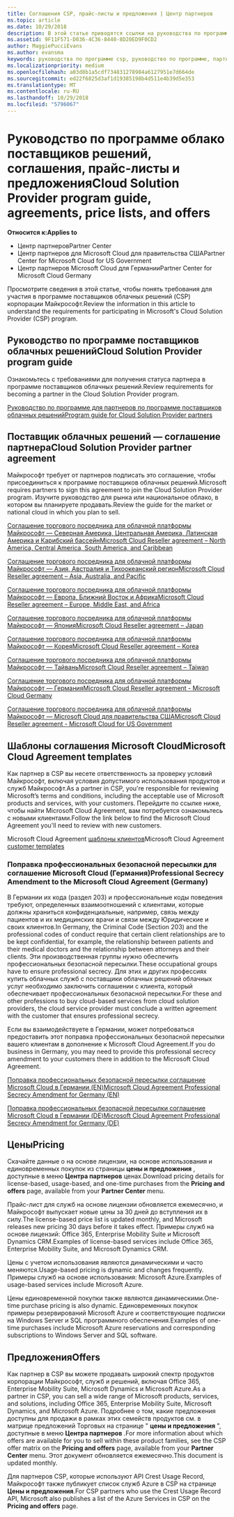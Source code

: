 ```yaml
---
title: Соглашения CSP, прайс-листы и предложения | Центр партнеров
ms.topic: article
ms.date: 10/29/2018
description: В этой статье приводятся ссылки на руководства по программе поставщиков облачных решений, соглашения партнеров, соглашения клиентов, прайс-листы и предложения.
ms.assetid: 9F11F571-D036-4C36-8440-8D20ED9F0CD2
author: MaggiePucciEvans
ms.author: evansma
keywords: руководства по программе csp, руководство по программе, партнерские соглашения, соглашение с клиентом, прейскуранты, предложения
ms.localizationpriority: medium
ms.openlocfilehash: a03d8b1a5cdf734831278984a6127951e7d664de
ms.sourcegitcommit: ed22f6825d3af1d19385198b4d511e4b39d5e353
ms.translationtype: MT
ms.contentlocale: ru-RU
ms.lasthandoff: 10/29/2018
ms.locfileid: "5796067"
---
```

# <a name="cloud-solution-provider-program-guide-agreements-price-lists-and-offers"></a><span data-ttu-id="44523-104">Руководство по программе облако поставщиков решений, соглашения, прайс-листы и предложения</span><span class="sxs-lookup"><span data-stu-id="44523-104">Cloud Solution Provider program guide, agreements, price lists, and offers</span></span>

**<span data-ttu-id="44523-105">Относится к:</span><span class="sxs-lookup"><span data-stu-id="44523-105">Applies to</span></span>**

-  <span data-ttu-id="44523-106">Центр партнеров</span><span class="sxs-lookup"><span data-stu-id="44523-106">Partner Center</span></span>
-  <span data-ttu-id="44523-107">Центр партнеров для Microsoft Cloud для правительства США</span><span class="sxs-lookup"><span data-stu-id="44523-107">Partner Center for Microsoft Cloud for US Government</span></span>
-  <span data-ttu-id="44523-108">Центр партнеров Microsoft Cloud для Германии</span><span class="sxs-lookup"><span data-stu-id="44523-108">Partner Center for Microsoft Cloud Germany</span></span>


<span data-ttu-id="44523-109">Просмотрите сведения в этой статье, чтобы понять требования для участия в программе поставщиков облачных решений (CSP) корпорации Майкрософт.</span><span class="sxs-lookup"><span data-stu-id="44523-109">Review the information in this article to understand the requirements for participating in Microsoft's Cloud Solution Provider (CSP) program.</span></span> 

## <a name="cloud-solution-provider-program-guide"></a><span data-ttu-id="44523-110">Руководство по программе поставщиков облачных решений</span><span class="sxs-lookup"><span data-stu-id="44523-110">Cloud Solution Provider program guide</span></span>


<span data-ttu-id="44523-111">Ознакомьтесь с требованиями для получения статуса партнера в программе поставщиков облачных решений.</span><span class="sxs-lookup"><span data-stu-id="44523-111">Review requirements for becoming a partner in the Cloud Solution Provider program.</span></span>

[<span data-ttu-id="44523-112">Руководство по программе для партнеров по программе поставщиков облачных решений</span><span class="sxs-lookup"><span data-stu-id="44523-112">Program guide for Cloud Solution Provider partners</span></span>](http://go.microsoft.com/fwlink/p/?LinkId=617100)

## <a name="cloud-solution-provider-partner-agreement"></a><span data-ttu-id="44523-113">Поставщик облачных решений — соглашение партнера</span><span class="sxs-lookup"><span data-stu-id="44523-113">Cloud Solution Provider partner agreement</span></span>

<span data-ttu-id="44523-114">Майкрософт требует от партнеров подписать это соглашение, чтобы присоединиться к программе поставщиков облачных решений.</span><span class="sxs-lookup"><span data-stu-id="44523-114">Microsoft requires partners to sign this agreement to join the Cloud Solution Provider program.</span></span> <span data-ttu-id="44523-115">Изучите руководство для рынка или национальное облако, в котором вы планируете продавать.</span><span class="sxs-lookup"><span data-stu-id="44523-115">Review the guide for the market or national cloud in which you plan to sell.</span></span>

[<span data-ttu-id="44523-116">Соглашение торгового посредника для облачной платформы Майкрософт — Северная Америка, Центральная Америка, Латинская Америка и Карибский бассейн</span><span class="sxs-lookup"><span data-stu-id="44523-116">Microsoft Cloud Reseller agreement – North America, Central America, South America, and Caribbean</span></span>](http://download.microsoft.com/download/2/C/8/2C8CAC17-FCE7-4F51-9556-4D77C7022DF5/MCRA2018_AOC_ENG_Sep2018_CR.pdf)

[<span data-ttu-id="44523-117">Соглашение торгового посредника для облачной платформы Майкрософт — Азия, Австралия и Тихоокеанский регион</span><span class="sxs-lookup"><span data-stu-id="44523-117">Microsoft Cloud Reseller agreement – Asia, Australia, and Pacific</span></span>](http://download.microsoft.com/download/2/C/8/2C8CAC17-FCE7-4F51-9556-4D77C7022DF5/MCRA2018_APOC_ENG_Sep2018_CR.pdf)

[<span data-ttu-id="44523-118">Соглашение торгового посредника для облачной платформы Майкрософт — Европа, Ближний Восток и Африка</span><span class="sxs-lookup"><span data-stu-id="44523-118">Microsoft Cloud Reseller agreement – Europe, Middle East, and Africa</span></span>](http://download.microsoft.com/download/2/C/8/2C8CAC17-FCE7-4F51-9556-4D77C7022DF5/MCRA2018_EOC_ENG_Sep2018_CR.pdf)

[<span data-ttu-id="44523-119">Соглашение торгового посредника для облачной платформы Майкрософт — Япония</span><span class="sxs-lookup"><span data-stu-id="44523-119">Microsoft Cloud Reseller agreement – Japan</span></span>](http://download.microsoft.com/download/2/C/8/2C8CAC17-FCE7-4F51-9556-4D77C7022DF5/MCRA2018_JPN_ENG_Sep2018_CR.pdf)

[<span data-ttu-id="44523-120">Соглашение торгового посредника для облачной платформы Майкрософт — Корея</span><span class="sxs-lookup"><span data-stu-id="44523-120">Microsoft Cloud Reseller agreement – Korea</span></span>](http://download.microsoft.com/download/2/C/8/2C8CAC17-FCE7-4F51-9556-4D77C7022DF5/MCRA2018_KOR_ENG_Sep2018_CR.pdf)

[<span data-ttu-id="44523-121">Соглашение торгового посредника для облачной платформы Майкрософт — Тайвань</span><span class="sxs-lookup"><span data-stu-id="44523-121">Microsoft Cloud Reseller agreement – Taiwan</span></span>](http://download.microsoft.com/download/2/C/8/2C8CAC17-FCE7-4F51-9556-4D77C7022DF5/MCRA2018_TAI_ENG_Sep2018_CR.pdf)

[<span data-ttu-id="44523-122">Соглашение торгового посредника для облачной платформы Майкрософт — Германия</span><span class="sxs-lookup"><span data-stu-id="44523-122">Microsoft Cloud Reseller agreement - Microsoft Cloud Germany</span></span>](http://download.microsoft.com/download/2/C/8/2C8CAC17-FCE7-4F51-9556-4D77C7022DF5/MCRA2018_EOC_GER_ENG_Sep2018_GermanCloud_CR.pdf)

[<span data-ttu-id="44523-123">Соглашение торгового посредника для облачной платформы Майкрософт — Microsoft Cloud для правительства США</span><span class="sxs-lookup"><span data-stu-id="44523-123">Microsoft Cloud Reseller agreement - Microsoft Cloud for US Government</span></span>](http://download.microsoft.com/download/2/C/8/2C8CAC17-FCE7-4F51-9556-4D77C7022DF5/MCRA2018_AOC_USGCC_ENG_Sep2018_CR.pdf)


## <a name="microsoft-cloud-agreement-templates"></a><span data-ttu-id="44523-124">Шаблоны соглашения Microsoft Cloud</span><span class="sxs-lookup"><span data-stu-id="44523-124">Microsoft Cloud Agreement templates</span></span>

<span data-ttu-id="44523-125">Как партнер в CSP вы несете ответственность за проверку условий Майкрософт, включая условия допустимого использования продуктов и служб Майкрософт.</span><span class="sxs-lookup"><span data-stu-id="44523-125">As a partner in CSP, you're responsible for reviewing Microsoft’s terms and conditions, including the acceptable use of Microsoft products and services, with your customers.</span></span> <span data-ttu-id="44523-126">Перейдите по ссылке ниже, чтобы найти Microsoft Cloud Agreement, вам потребуется ознакомьтесь с новыми клиентами.</span><span class="sxs-lookup"><span data-stu-id="44523-126">Follow the link below to find the Microsoft Cloud Agreement you'll need to review with new customers.</span></span> 

<span data-ttu-id="44523-127">Microsoft Cloud Agreement [шаблоны клиентов](agreements.md)</span><span class="sxs-lookup"><span data-stu-id="44523-127">Microsoft Cloud Agreement [customer templates](agreements.md)</span></span>

### <a name="professional-secrecy-amendment-to-the-microsoft-cloud-agreement-germany"></a><span data-ttu-id="44523-128">Поправка профессиональных безопасной пересылки для соглашение Microsoft Cloud (Германия)</span><span class="sxs-lookup"><span data-stu-id="44523-128">Professional Secrecy Amendment to the Microsoft Cloud Agreement (Germany)</span></span>

<span data-ttu-id="44523-129">В Германии их кода (раздел 203) и профессиональные коды поведения требуют, определенных взаимоотношений с клиентами, которые должны храниться конфиденциальные, например, связь между пациентов и их медицинских врачи и связи между Юридические и своих клиентов.</span><span class="sxs-lookup"><span data-stu-id="44523-129">In Germany, the Criminal Code (Section 203) and the professional codes of conduct require that certain client relationships are to be kept confidential, for example, the relationship between patients and their medical doctors and the relationship between attorneys and their clients.</span></span> <span data-ttu-id="44523-130">Эти производственная группы нужно обеспечить профессиональных безопасной пересылки.</span><span class="sxs-lookup"><span data-stu-id="44523-130">These occupational groups have to ensure professional secrecy.</span></span> <span data-ttu-id="44523-131">Для этих и других профессиях купить облачных служб с поставщики облачных решений облачных услуг необходимо заключить соглашении с клиента, который обеспечивает профессиональных безопасной пересылки.</span><span class="sxs-lookup"><span data-stu-id="44523-131">For these and other professions to buy cloud-based services from cloud solution providers, the cloud service provider must conclude a written agreement with the customer that ensures professional secrecy.</span></span> 

<span data-ttu-id="44523-132">Если вы взаимодействуете в Германии, может потребоваться предоставить этот поправка профессиональных безопасной пересылки вашего клиентам в дополнение к Microsoft Cloud Agreement.</span><span class="sxs-lookup"><span data-stu-id="44523-132">If you do business in Germany, you may need to provide this professional secrecy amendment to your customers there in addition to the Microsoft Cloud Agreement.</span></span>

[<span data-ttu-id="44523-133">Поправка профессиональных безопасной пересылки соглашение Microsoft Cloud в Германии (EN)</span><span class="sxs-lookup"><span data-stu-id="44523-133">Microsoft Cloud Agreement Professional Secrecy Amendment for Germany (EN)</span></span>](https://go.microsoft.com/fwlink/?linkid=2030827&clcid=0x409)

[<span data-ttu-id="44523-134">Поправка профессиональных безопасной пересылки соглашение Microsoft Cloud в Германии (DE)</span><span class="sxs-lookup"><span data-stu-id="44523-134">Microsoft Cloud Agreement Professional Secrecy Amendment for Germany (DE)</span></span>](https://go.microsoft.com/fwlink/?linkid=2030827&clcid=0x407)


## <a name="pricing"></a><span data-ttu-id="44523-135">Цены</span><span class="sxs-lookup"><span data-stu-id="44523-135">Pricing</span></span>


<span data-ttu-id="44523-136">Скачайте данные о на основе лицензии, на основе использования и единовременных покупок из страницы **цены и предложения** , доступные в меню **Центра партнеров** ценах.</span><span class="sxs-lookup"><span data-stu-id="44523-136">Download pricing details for license-based, usage-based, and one-time purchases from the **Pricing and offers** page, available from your **Partner Center** menu.</span></span> 

<span data-ttu-id="44523-137">Прайс-лист для служб на основе лицензии обновляется ежемесячно, и Майкрософт выпускает новые цены за 30 дней до вступления их в силу.</span><span class="sxs-lookup"><span data-stu-id="44523-137">The license-based price list is updated monthly, and Microsoft releases new pricing 30 days before it takes effect.</span></span> <span data-ttu-id="44523-138">Примеры служб на основе лицензий: Office 365, Enterprise Mobility Suite и Microsoft Dynamics CRM.</span><span class="sxs-lookup"><span data-stu-id="44523-138">Examples of license-based services include Office 365, Enterprise Mobility Suite, and Microsoft Dynamics CRM.</span></span> 

<span data-ttu-id="44523-139">Цены с учетом использования являются динамическими и часто меняются.</span><span class="sxs-lookup"><span data-stu-id="44523-139">Usage-based pricing is dynamic and changes frequently.</span></span> <span data-ttu-id="44523-140">Примеры служб на основе использования: Microsoft Azure.</span><span class="sxs-lookup"><span data-stu-id="44523-140">Examples of usage-based services include Microsoft Azure.</span></span>

<span data-ttu-id="44523-141">Цены единовременной покупки также являются динамическими.</span><span class="sxs-lookup"><span data-stu-id="44523-141">One-time purchase pricing is also dynamic.</span></span> <span data-ttu-id="44523-142">Единовременных покупок примеры резервирований Microsoft Azure и соответствующие подписки на Windows Server и SQL программного обеспечения.</span><span class="sxs-lookup"><span data-stu-id="44523-142">Examples of one-time purchases include Microsoft Azure reservations and corresponding subscriptions to Windows Server and SQL software.</span></span> 


## <a name="offers"></a><span data-ttu-id="44523-143">Предложения</span><span class="sxs-lookup"><span data-stu-id="44523-143">Offers</span></span>


<span data-ttu-id="44523-144">Как партнер в CSP вы можете продавать широкий спектр продуктов корпорации Майкрософт, служб и решений, включая Office 365, Enterprise Mobility Suite, Microsoft Dynamics и Microsoft Azure.</span><span class="sxs-lookup"><span data-stu-id="44523-144">As a partner in CSP, you can sell a wide range of Microsoft products, services, and solutions, including Office 365, Enterprise Mobility Suite, Microsoft Dynamics, and Microsoft Azure.</span></span> <span data-ttu-id="44523-145">Подробнее о том, какие предложения доступны для продажи в рамках этих семейств продуктов см. в матрице предложений Торговых на странице " **цены и предложения** ", доступные в меню **Центра партнеров** .</span><span class="sxs-lookup"><span data-stu-id="44523-145">For more information about which offers are available for you to sell within these product families, see the CSP offer matrix on the **Pricing and offers** page, available from your **Partner Center** menu.</span></span> <span data-ttu-id="44523-146">Этот документ обновляется ежемесячно.</span><span class="sxs-lookup"><span data-stu-id="44523-146">This document is updated monthly.</span></span>

<span data-ttu-id="44523-147">Для партнеров CSP, которые используют API Crest Usage Record, Майкрософт также публикует список служб Azure в CSP на странице **Цены и предложения**.</span><span class="sxs-lookup"><span data-stu-id="44523-147">For CSP partners who use the Crest Usage Record API, Microsoft also publishes a list of the Azure Services in CSP on the **Pricing and offers** page.</span></span>


